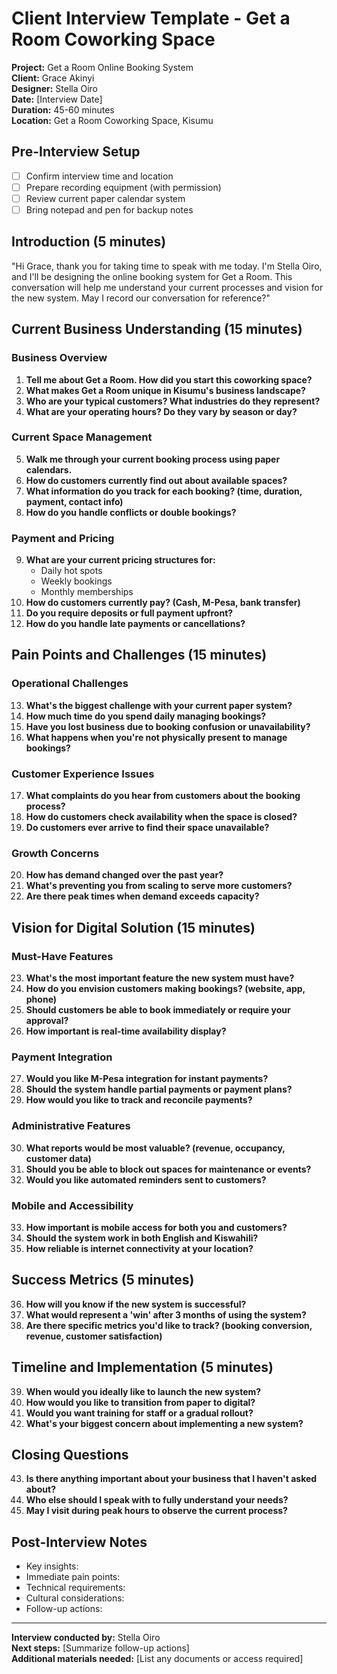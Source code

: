 # Client Interview Template - Get a Room Coworking Space
**Project:** Get a Room Online Booking System  
**Client:** Grace Akinyi  
**Designer:** Stella Oiro  
**Date:** [Interview Date]  
**Duration:** 45-60 minutes  
**Location:** Get a Room Coworking Space, Kisumu

## Pre-Interview Setup
- [ ] Confirm interview time and location
- [ ] Prepare recording equipment (with permission)
- [ ] Review current paper calendar system
- [ ] Bring notepad and pen for backup notes

## Introduction (5 minutes)
"Hi Grace, thank you for taking time to speak with me today. I'm Stella Oiro, and I'll be designing the online booking system for Get a Room. This conversation will help me understand your current processes and vision for the new system. May I record our conversation for reference?"

## Current Business Understanding (15 minutes)

### Business Overview
1. **Tell me about Get a Room. How did you start this coworking space?**
2. **What makes Get a Room unique in Kisumu's business landscape?**
3. **Who are your typical customers? What industries do they represent?**
4. **What are your operating hours? Do they vary by season or day?**

### Current Space Management
5. **Walk me through your current booking process using paper calendars.**
6. **How do customers currently find out about available spaces?**
7. **What information do you track for each booking? (time, duration, payment, contact info)**
8. **How do you handle conflicts or double bookings?**

### Payment and Pricing
9. **What are your current pricing structures for:**
   - Daily hot spots
   - Weekly bookings
   - Monthly memberships
10. **How do customers currently pay? (Cash, M-Pesa, bank transfer)**
11. **Do you require deposits or full payment upfront?**
12. **How do you handle late payments or cancellations?**

## Pain Points and Challenges (15 minutes)

### Operational Challenges
13. **What's the biggest challenge with your current paper system?**
14. **How much time do you spend daily managing bookings?**
15. **Have you lost business due to booking confusion or unavailability?**
16. **What happens when you're not physically present to manage bookings?**

### Customer Experience Issues
17. **What complaints do you hear from customers about the booking process?**
18. **How do customers check availability when the space is closed?**
19. **Do customers ever arrive to find their space unavailable?**

### Growth Concerns
20. **How has demand changed over the past year?**
21. **What's preventing you from scaling to serve more customers?**
22. **Are there peak times when demand exceeds capacity?**

## Vision for Digital Solution (15 minutes)

### Must-Have Features
23. **What's the most important feature the new system must have?**
24. **How do you envision customers making bookings? (website, app, phone)**
25. **Should customers be able to book immediately or require your approval?**
26. **How important is real-time availability display?**

### Payment Integration
27. **Would you like M-Pesa integration for instant payments?**
28. **Should the system handle partial payments or payment plans?**
29. **How would you like to track and reconcile payments?**

### Administrative Features
30. **What reports would be most valuable? (revenue, occupancy, customer data)**
31. **Should you be able to block out spaces for maintenance or events?**
32. **Would you like automated reminders sent to customers?**

### Mobile and Accessibility
33. **How important is mobile access for both you and customers?**
34. **Should the system work in both English and Kiswahili?**
35. **How reliable is internet connectivity at your location?**

## Success Metrics (5 minutes)

36. **How will you know if the new system is successful?**
37. **What would represent a 'win' after 3 months of using the system?**
38. **Are there specific metrics you'd like to track? (booking conversion, revenue, customer satisfaction)**

## Timeline and Implementation (5 minutes)

39. **When would you ideally like to launch the new system?**
40. **How would you like to transition from paper to digital?**
41. **Would you want training for staff or a gradual rollout?**
42. **What's your biggest concern about implementing a new system?**

## Closing Questions

43. **Is there anything important about your business that I haven't asked about?**
44. **Who else should I speak with to fully understand your needs?**
45. **May I visit during peak hours to observe the current process?**

## Post-Interview Notes
- Key insights:
- Immediate pain points:
- Technical requirements:
- Cultural considerations:
- Follow-up actions:

---

**Interview conducted by:** Stella Oiro  
**Next steps:** [Summarize follow-up actions]  
**Additional materials needed:** [List any documents or access required]